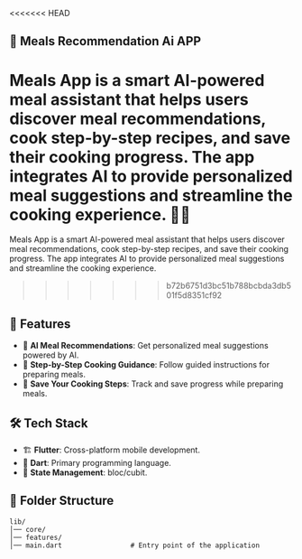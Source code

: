 <<<<<<< HEAD
## 🍔 Meals Recommendation Ai APP
Meals App is a smart AI-powered meal assistant that helps users discover meal recommendations, cook step-by-step recipes, and save their cooking progress. The app integrates AI to provide personalized meal suggestions and streamline the cooking experience. 🍳✨
=======
Meals App is a smart AI-powered meal assistant that helps users discover meal recommendations, cook step-by-step recipes, and save their cooking progress. The app integrates AI to provide personalized meal suggestions and streamline the cooking experience.
>>>>>>> b72b6751d3bc51b788bcbda3db501f5d8351cf92

## 🚀 Features
- 🤖 **AI Meal Recommendations**: Get personalized meal suggestions powered by AI.
- 📖 **Step-by-Step Cooking Guidance**: Follow guided instructions for preparing meals.
- 📝 **Save Your Cooking Steps**: Track and save progress while preparing meals.

## 🛠 Tech Stack
- 🏗 **Flutter**: Cross-platform mobile development.
- 🎯 **Dart**: Primary programming language.
- 🔄 **State Management**: bloc/cubit.

## 📂 Folder Structure
```
lib/
│── core/
│── features/
│── main.dart                 # Entry point of the application
```
